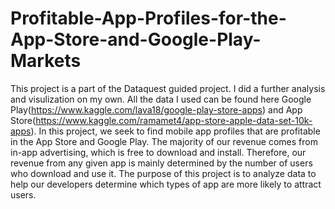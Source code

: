 # Profitable-App-Profiles-for-the-App-Store-and-Google-Play-Markets
This project is a part of the Dataquest guided project. I did a further analysis and visulization on my own. All the data I used can be found here Google Play(https://www.kaggle.com/lava18/google-play-store-apps) and App Store(https://www.kaggle.com/ramamet4/app-store-apple-data-set-10k-apps).  In this project, we seek to find mobile app profiles that are profitable in the App Store and Google Play. The majority of our revenue comes from in-app advertising, which is free to download and install. Therefore, our revenue from any given app is mainly determined by the number of users who download and use it. The purpose of this project is to analyze data to help our developers determine which types of app are more likely to attract users.
